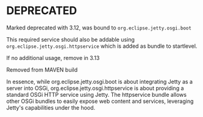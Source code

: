 
# DEPRECATED

Marked deprecated with 3.12, was bound to `org.eclipse.jetty.osgi.boot`

This required service should also be addable using `org.eclipse.jetty.osgi.httpservice` which
is added as bundle to startlevel.

If no additional usage, remove in 3.13

Removed from MAVEN build


In essence, while org.eclipse.jetty.osgi.boot is about integrating Jetty as a server into OSGi, org.eclipse.jetty.osgi.httpservice is about providing a standard OSGi HTTP service using Jetty. The httpservice bundle allows other OSGi bundles to easily expose web content and services, leveraging Jetty's capabilities under the hood.